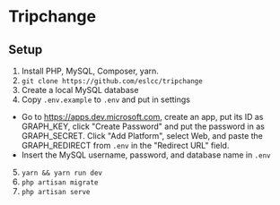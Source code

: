 # Tripchange

## Setup

1. Install PHP, MySQL, Composer, yarn.
1. `git clone https://github.com/eslcc/tripchange`
2. Create a local MySQL database
3. Copy `.env.example` to `.env` and put in settings
  *  Go to https://apps.dev.microsoft.com, create an app, put its ID as GRAPH_KEY, click "Create Password" and put the password in as GRAPH_SECRET. Click "Add Platform", select Web, and paste the GRAPH_REDIRECT from `.env` in the "Redirect URL" field.
  * Insert the MySQL username, password, and database name in `.env`
5. `yarn && yarn run dev`
6. `php artisan migrate`
7. `php artisan serve`
